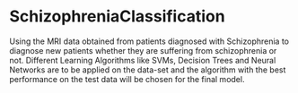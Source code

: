 # SchizophreniaClassification
Using the MRI data obtained from patients diagnosed with Schizophrenia to diagnose new patients whether they are suffering from schizophrenia or not. Different Learning Algorithms like SVMs, Decision Trees and Neural Networks are to be applied on the data-set and the algorithm with the best performance on the test data will be chosen for the final model.
